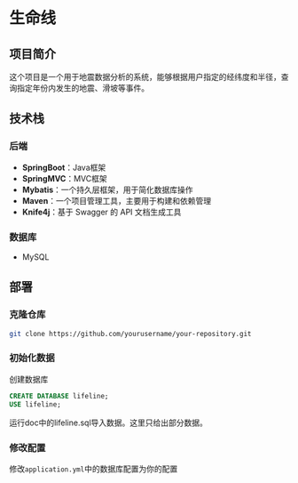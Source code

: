 # 生命线
## 项目简介
这个项目是一个用于地震数据分析的系统，能够根据用户指定的经纬度和半径，查询指定年份内发生的地震、滑坡等事件。
## 技术栈
### 后端
- **SpringBoot**：Java框架
- **SpringMVC**：MVC框架
- **Mybatis**：一个持久层框架，用于简化数据库操作
- **Maven**：一个项目管理工具，主要用于构建和依赖管理
- **Knife4j**：基于 Swagger 的 API 文档生成工具
### 数据库
- MySQL
## 部署
### 克隆仓库
```bash
git clone https://github.com/yourusername/your-repository.git
```
### 初始化数据
创建数据库
```sql
CREATE DATABASE lifeline;
USE lifeline;
```
运行doc中的lifeline.sql导入数据。这里只给出部分数据。
### 修改配置
修改`application.yml`中的数据库配置为你的配置

